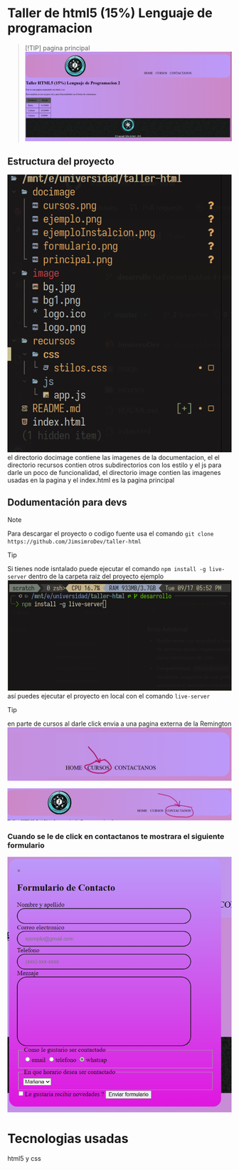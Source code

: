 # Taller de html5 (15%) Lenguaje de programacion
>[!TIP] pagina principal
![principal](./docimage/principal.png)
## Estructura del proyecto
![Estructura](./docimage/estructura.png)
el directorio docimage contiene las imagenes de la documentacion, el el directorio recursos contien otros subdirectorios
con los estilo y el js para darle un poco de funcionalidad, el directorio image contien las imagenes usadas en la pagina
y el index.html es la pagina principal

## Dodumentación para devs
> [!NOTE]
> Para descargar el proyecto o codigo fuente usa el comando
`git clone https://github.com/JimsimroDev/taller-html`

>[!TIP]
 Si tienes node isntalado puede ejecutar el comando
`npm install -g live-server` dentro de la carpeta raiz del proyecto
ejemplo ![pantalla de comando](./docimage/ejemploInstalcion.png)
así puedes ejecutar el proyecto en local con el comando `live-server`

> [!TIP]
en parte de cursos al darle click envia a una pagina externa de la Remington
![cursos](./docimage/cursos.png)

![navbar](./docimage/ejemplo.png)
### Cuando se le de click en contactanos te mostrara el siguiente formulario
![iamgen del formulario](./docimage/formulario.png)

# Tecnologias usadas
html5 y css
